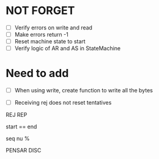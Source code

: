 


#  NOT FORGET


- [ ] Verify errors on write and read
- [ ] Make errors return -1
- [ ] Reset machine state to start
- [ ] Verify logic of AR and AS in StateMachine
# Need to add

- [ ] When using write, create function to write all the bytes
- [ ] Receiving rej does not reset tentatives


REJ REP

start == end

seq nu %

PENSAR DISC